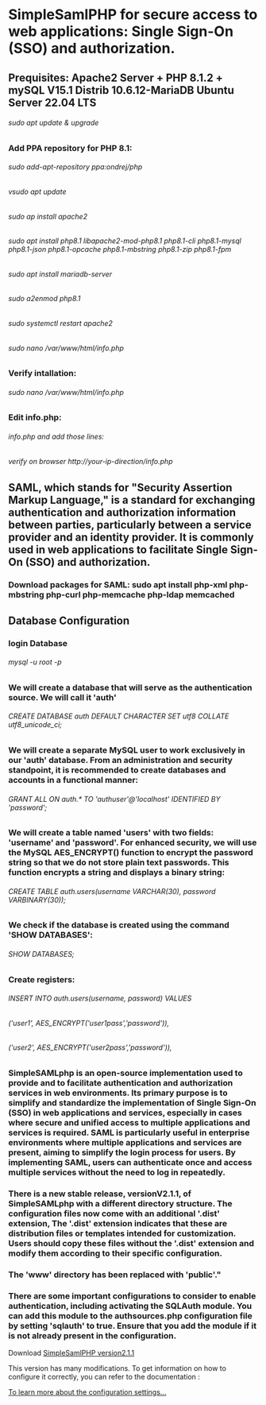 # SimpleSamlPHP for secure access to web applications: Single Sign-On (SSO) and authorization.
## Prequisites: Apache2 Server + PHP 8.1.2 + mySQL V15.1 Distrib 10.6.12-MariaDB  Ubuntu Server 22.04 LTS 
###### sudo apt update & upgrade
### Add PPA repository for PHP 8.1:  
###### sudo add-apt-repository ppa:ondrej/php
###### vsudo apt update
###### sudo ap install apache2
###### sudo apt install php8.1 libapache2-mod-php8.1 php8.1-cli php8.1-mysql php8.1-json php8.1-opcache php8.1-mbstring php8.1-zip php8.1-fpm
###### sudo apt install mariadb-server
###### sudo a2enmod php8.1
###### sudo systemctl restart apache2
###### sudo nano /var/www/html/info.php
### Verify intallation: 
###### sudo nano /var/www/html/info.php
### Edit info.php:
###### info.php and add those lines:
<?php
phpinfo();
?>
###### verify on browser http://your-ip-direction/info.php
## SAML, which stands for "Security Assertion Markup Language," is a standard for exchanging authentication and authorization information between parties, particularly between a service provider and an identity provider. It is commonly used in web applications to facilitate Single Sign-On (SSO) and authorization.
### Download packages for SAML: sudo apt install php-xml php-mbstring php-curl php-memcache php-ldap memcached
## Database Configuration
### login Database
###### mysql -u root -p
### We will create a database that will serve as the authentication source. We will call it 'auth'
###### CREATE DATABASE auth DEFAULT CHARACTER SET utf8 COLLATE utf8_unicode_ci;
### We will create a separate MySQL user to work exclusively in our 'auth' database. From an administration and security standpoint, it is recommended to create databases and accounts in a functional manner:
###### GRANT ALL ON auth.* TO 'authuser'@'localhost' IDENTIFIED BY 'password';
### We will create a table named 'users' with two fields: 'username' and 'password'. For enhanced security, we will use the MySQL AES_ENCRYPT() function to encrypt the password string so that we do not store plain text passwords. This function encrypts a string and displays a binary string:
###### CREATE TABLE auth.users(username VARCHAR(30), password VARBINARY(30));
### We check if the database is created using the command 'SHOW DATABASES':
###### SHOW DATABASES;
### Create registers:
###### INSERT INTO auth.users(username, password) VALUES
###### ('user1', AES_ENCRYPT('user1pass','password')),
###### ('user2', AES_ENCRYPT('user2pass','password')),
### SimpleSAMLphp is an open-source implementation used to provide and to facilitate authentication and authorization services in web environments. Its primary purpose is to simplify and standardize the implementation of Single Sign-On (SSO) in web applications and services, especially in cases where secure and unified access to multiple applications and services is required. SAML is particularly useful in enterprise environments where multiple applications and services are present, aiming to simplify the login process for users. By implementing SAML, users can authenticate once and access multiple services without the need to log in repeatedly.
### There is a new stable release, versionV2.1.1, of SimpleSAMLphp with a different directory structure. The configuration files now come with an additional '.dist' extension, The '.dist' extension indicates that these are distribution files or templates intended for customization. Users should copy these files without the '.dist' extension and modify them according to their specific configuration.
### The 'www' directory has been replaced with 'public'."
### There are some important configurations to consider to enable authentication, including activating the SQLAuth module. You can add this module to the authsources.php configuration file by setting 'sqlauth' to true. Ensure that you add the module if it is not already present in the configuration.
<p>Download <a href="https://github.com/simplesamlphp/simplesamlphp/releases/download/v2.1.1/simplesamlphp-2.1.1-full.tar.gz"> SimpleSamlPHP version2.1.1</a> </p>
<p>This version has many modifications. To get information on how to configure it correctly, you can refer to the documentation : </p><a href="https://simplesamlphp.org/docs/stable/index.html"> To learn more about the configuration settings...</a> </p>

